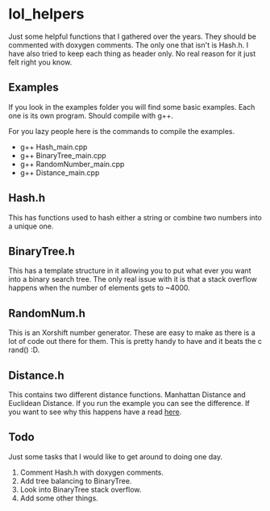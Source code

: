 # lol_helpers

Just some helpful functions that I gathered over the years. They should be commented
with doxygen comments. The only one that isn't is Hash.h. I have also tried to
keep each thing as header only. No real reason for it just felt right you know.

## Examples
If you look in the examples folder you will find some basic examples. Each one is
its own program. Should compile with g++.

For you lazy people here is the commands to compile the examples.

* g++ Hash_main.cpp
* g++ BinaryTree_main.cpp
* g++ RandomNumber_main.cpp
* g++ Distance_main.cpp

## Hash.h
This has functions used to hash either a string or combine two numbers into a unique one.

## BinaryTree.h
This has a template structure in it allowing you to put what ever you want into
 a binary search tree. The only real issue with it is that a stack overflow
  happens when the number of elements gets to ~4000.

## RandomNum.h
This is an Xorshift number generator. These are easy to make as there is a lot of
 code out there for them. This is pretty handy to have and it beats the c rand() :D.

## Distance.h
This contains two different distance functions. Manhattan Distance and Euclidean
Distance. If you run the example you can see the difference. If you want to see
why this happens have a read [here](https://lyfat.wordpress.com/2012/05/22/euclidean-vs-chebyshev-vs-manhattan-distance/).

## Todo
Just some tasks that I would like to get around to doing one day.

1. Comment Hash.h with doxygen comments.
2. Add tree balancing to BinaryTree.
3. Look into BinaryTree stack overflow.
4. Add some other things.
